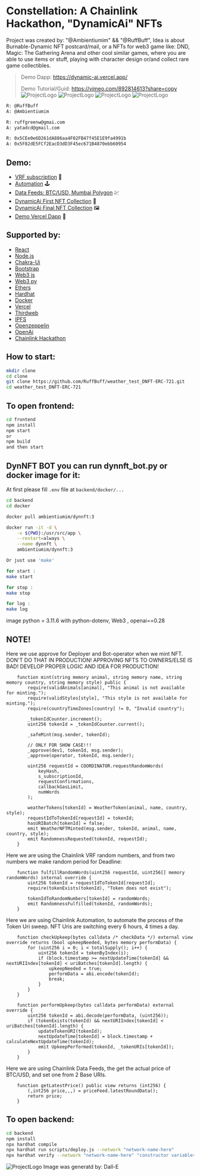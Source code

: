# Constellation: A Chainlink Hackathon, "DynamicAi" NFTs
Project was created by: "@Ambientiumim" && "@RuffBuff",
Idea is about Burnable-Dynamic NFT postcard/mail, or a NFTs for web3 game like: DND, Magic: The Gathering Arena and other cool similar games, where you are able to use items or stuff, playing with character design or/and collect rare game collectibles.
> Demo Dapp: https://dynamic-ai.vercel.app/
>
> Demo Tutorial/Guid: https://vimeo.com/892814613?share=copy
![ProjectLogo](https://github.com/ruffbuff/weather_test_DNFT-ERC-721/blob/main/frontend/src/Why.jpg)
![ProjectLogo](https://github.com/ruffbuff/weather_test_DNFT-ERC-721/blob/main/frontend/src/Start.jpg)
![ProjectLogo](https://github.com/ruffbuff/weather_test_DNFT-ERC-721/blob/main/frontend/src/Mid.jpg)
![ProjectLogo](https://github.com/ruffbuff/weather_test_DNFT-ERC-721/blob/main/frontend/src/End.jpg)
```bash
R: @RuffBuff
A: @Ambientiumim

R: ruffgreenw@gmai.com 
A: yatadcd@gmail.com

R: 0x5CEe0e6D261dA886aa4F02FB47f45E1E9fa4991b
A: 0x5F82dE5FCf2EacD3dD3F45ec671B4870ebb60954
```

## Demo:
- [VRF subscription](https://vrf.chain.link/mumbai/6385) :game_die:
- [Automation](https://automation.chain.link/mumbai/23104568745556896409274835808211757805780096452881858554117652458904576237493) :joystick:
- [Data Feeds: BTC/USD, Mumbai Polygon](https://mumbai.polygonscan.com/address/0x007A22900a3B98143368Bd5906f8E17e9867581b) :chart:
- [DynamicAi First NFT Collection](https://mumbai.polygonscan.com/address/0xc1ba35D68B3B951FFaDbC264041A0868B70B01c0) :art:
- [DynamicAi Final NFT Collection](https://mumbai.polygonscan.com/address/0x71708CFC7c8dBcDeaC10043C9e50Bf7d22222037) :framed_picture:
- [Demo Vercel Dapp](https://dynamic-ai.vercel.app/) :tada:

## Supported by:
- [React](https://react.dev/)
- [Node.js](https://nodejs.org/)
- [Chakra-Ui](https://chakra-ui.com/)
- [Bootstrap](https://getbootstrap.com/)
- [Web3 js](https://web3js.readthedocs.io/en/v1.10.0/)
- [Web3 py](https://web3py.readthedocs.io/en/stable/)
- [Ethers](https://docs.ethers.org/v6/)
- [Hardhat](https://hardhat.org/)
- [Docker](https://www.docker.com/)
- [Vercel](https://vercel.com/)
- [Thirdweb](https://thirdweb.com/)
- [IPFS](https://ipfs.tech/)
- [Openzeppelin](https://www.openzeppelin.com/)
- [OpenAi](https://openai.com/)
- [Chainlink Hackathon](https://chain.link/hackathon?utm_medium=referral&utm_source=chainlink&utm_campaign=constellation-hackathon&agid=0s477xp3xv6v)

## How to start:
```bash
mkdir clone
cd clone
git clone https://github.com/RuffBuff/weather_test_DNFT-ERC-721.git
cd weather_test_DNFT-ERC-721
```

## To open frontend:
```bash
cd frontend
npm install
npm start
or
npm build
and then start
```

## DynNFT BOT you can run dynnft_bot.py  or docker image for it:
At first please fill `.env` file at `backend/docker/...`
```bash
cd backend
cd docker

docker pull ambientiumim/dynnft:3

docker run -it -d \
    -v ${PWD}:/usr/src/app \
    --restart=always \
    --name dynnft \
    ambientiumim/dynnft:3

Or just use 'make' 

for start :
make start

for stop :
make stop

for log :
make log
```
image python = 3.11.6 with python-dotenv, Web3 , openai==0.28

## NOTE!
Here we use approve for Deployer and Bot-operator when we mint NFT.
DON'T DO THAT IN PRODUCTION! APPROVING NFTS TO OWNERS/ELSE IS BAD!
DEVELOP PROPER LOGIC AND IDEA FOR PRODUCTION!
```solidity
    function mint(string memory animal, string memory name, string memory country, string memory style) public {
        require(validAnimals[animal], "This animal is not available for minting.");
        require(validStyles[style], "This style is not available for minting.");
        require(countryTimeZones[country] != 0, "Invalid country");

        _tokenIdCounter.increment();
        uint256 tokenId = _tokenIdCounter.current();

        _safeMint(msg.sender, tokenId);

        // ONLY FOR SHOW CASE!!!
        _approve(dev1, tokenId, msg.sender);
        _approve(operator, tokenId, msg.sender);

        uint256 requestId = COORDINATOR.requestRandomWords(
            keyHash,
            s_subscriptionId,
            requestConfirmations,
            callbackGasLimit,
            numWords
        );

        weatherTokens[tokenId] = WeatherToken(animal, name, country, style);
        requestIdToTokenId[requestId] = tokenId;
        hasURIBatch[tokenId] = false;
        emit WeatherNFTMinted(msg.sender, tokenId, animal, name, country, style);
        emit RandomnessRequested(tokenId, requestId);
    }
```
Here we are using the Chainlink VRF random numbers, and from two numbers we make random period for Deadline:
```solidity
    function fulfillRandomWords(uint256 requestId, uint256[] memory randomWords) internal override {
        uint256 tokenId = requestIdToTokenId[requestId];
        require(tokenExists(tokenId), "Token does not exist");

        tokenIdToRandomNumbers[tokenId] = randomWords;
        emit RandomnessFulfilled(tokenId, randomWords);
    }
```
Here we are using Chainlink Automation, to automate the process of the Token Uri sweep.
NFT Uris are switching every 6 hours, 4 times a day.
```solidity
    function checkUpkeep(bytes calldata /* checkData */) external view override returns (bool upkeepNeeded, bytes memory performData) {
        for (uint256 i = 0; i < totalSupply(); i++) {
            uint256 tokenId = tokenByIndex(i);
            if (block.timestamp >= nextUpdateTime[tokenId] && nextURIIndex[tokenId] < uriBatches[tokenId].length) {
                upkeepNeeded = true;
                performData = abi.encode(tokenId);
                break;
            }
        }
    }

    function performUpkeep(bytes calldata performData) external override {
        uint256 tokenId = abi.decode(performData, (uint256));
        if (tokenExists(tokenId) && nextURIIndex[tokenId] < uriBatches[tokenId].length) {
            updateTokenURI(tokenId);
            nextUpdateTime[tokenId] = block.timestamp + calculateNextUpdateTime(tokenId);
            emit UpkeepPerformed(tokenId, _tokenURIs[tokenId]);
        }
    }
```
Here we are using Chainlink Data Feeds, the get the actual price of BTC/USD, and set one from 2 Base URIs.
```solidity
    function getLatestPrice() public view returns (int256) {
        (,int256 price,,,) = priceFeed.latestRoundData();
        return price;
    }
```

## To open backend:
```bash
cd backend
npm install
npx hardhat compile
npx hardhat run scripts/deploy.js --network "network-name-here"
npx hardhat verify --network "network-name-here" "constructor variables if they are "exist"
```

![ProjectLogo](https://github.com/ruffbuff/weather_test_DNFT-ERC-721/blob/main/frontend/src/log.png)
Image was generatd by: Dall-E
